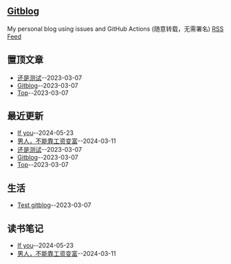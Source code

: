 ## [Gitblog](https://yihong0618.github.io/gitblog/)
My personal blog using issues and GitHub Actions (随意转载，无需署名)
[RSS Feed](https://raw.githubusercontent.com/yanjr/gitblog/master/feed.xml)

## 置顶文章
- [还是测试](https://github.com/yanjr/gitblog/issues/4)--2023-03-07
- [Gitblog](https://github.com/yanjr/gitblog/issues/3)--2023-03-07
- [Top](https://github.com/yanjr/gitblog/issues/2)--2023-03-07
## 最近更新
- [If you](https://github.com/yanjr/gitblog/issues/6)--2024-05-23
- [男人，不能靠工资变富](https://github.com/yanjr/gitblog/issues/5)--2024-03-11
- [还是测试](https://github.com/yanjr/gitblog/issues/4)--2023-03-07
- [Gitblog](https://github.com/yanjr/gitblog/issues/3)--2023-03-07
- [Top](https://github.com/yanjr/gitblog/issues/2)--2023-03-07
## 生活
- [Test gitblog](https://github.com/yanjr/gitblog/issues/1)--2023-03-07
## 读书笔记
- [If you](https://github.com/yanjr/gitblog/issues/6)--2024-05-23
- [男人，不能靠工资变富](https://github.com/yanjr/gitblog/issues/5)--2024-03-11
